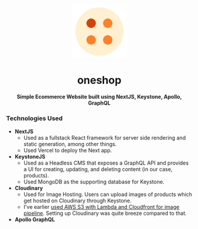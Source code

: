 <p align="center">
  <a href="https://examsecure.rajrajhans.com">
    <img alt="OneShop" src="docs/logo.png" width="150"/>
  </a>
</p>

<h1 align="center">
  oneshop
</h1>

<h4 align="center">
  Simple Ecommerce Website built using NextJS, Keystone, Apollo, GraphQL 
</h4>

### Technologies Used 
- **NextJS**
  - Used as a fullstack React framework for server side rendering and static generation, among other things.
  - Used Vercel to deploy the Next app.
- **KeystoneJS**
  - Used as a Headless CMS that exposes a GraphQL API and provides a UI for creating, updating, and deleting content (in our case, products).
  - Used MongoDB as the supporting database for Keystone. 
- **Cloudinary**
  - Used for Image Hosting. Users can upload images of products which get hosted on Cloudinary through Keystone. 
  - I've earlier [used AWS S3 with Lambda and Cloudfront for image pipeline](https://rajrajhans.com/2021/05/auto-resize-s3-using-lambda-triggers/s). Setting up Cloudinary was quite breeze compared to that.
- **Apollo GraphQL**